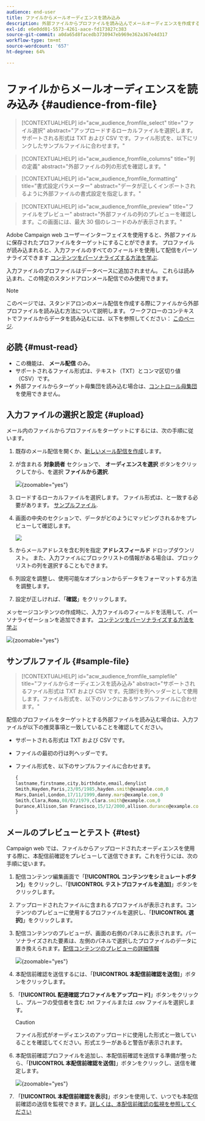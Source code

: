 ```yaml
---
audience: end-user
title: ファイルからメールオーディエンスを読み込み
description: 外部ファイルからプロファイルを読み込んでメールオーディエンスを作成する方法を学ぶ
exl-id: e6e0dd01-5573-4261-aace-fd173827c383
source-git-commit: a0da65d8facedb3730947eb969e362a367e4d317
workflow-type: tm+mt
source-wordcount: '657'
ht-degree: 64%

---
```


# ファイルからメールオーディエンスを読み込み {#audience-from-file}

>[!CONTEXTUALHELP]
>id="acw_audience_fromfile_select"
>title="ファイル選択"
>abstract="アップロードするローカルファイルを選択します。サポートされる形式は TXT および CSV です。ファイル形式を、以下にリンクしたサンプルファイルに合わせます。"

>[!CONTEXTUALHELP]
>id="acw_audience_fromfile_columns"
>title="列の定義"
>abstract="外部ファイルの列の形式を確認します。"

>[!CONTEXTUALHELP]
>id="acw_audience_fromfile_formatting"
>title="書式設定パラメーター"
>abstract="データが正しくインポートされるように外部ファイルの書式設定を指定します。"

>[!CONTEXTUALHELP]
>id="acw_audience_fromfile_preview"
>title="ファイルをプレビュー"
>abstract="外部ファイルの列のプレビューを確認します。この画面には、最大 30 個のレコードのみが表示されます。"

Adobe Campaign web ユーザーインターフェイスを使用すると、外部ファイルに保存されたプロファイルをターゲットにすることができます。 プロファイルが読み込まれると、入力ファイルのすべてのフィールドを使用して配信をパーソナライズできます [コンテンツをパーソナライズする方法を学ぶ](../personalization/personalize.md).

入力ファイルのプロファイルはデータベースに追加されません。 これらは読み込まれ、この特定のスタンドアロンメール配信でのみ使用できます。

>[!NOTE]
>
>このページでは、スタンドアロンのメール配信を作成する際にファイルから外部プロファイルを読み込む方法について説明します。 ワークフローのコンテキストでファイルからデータを読み込むには、以下を参照してください： [このページ](../workflows/activities/load-file.md).

## 必読 {#must-read}

* この機能は、 **メール配信** のみ。
* サポートされるファイル形式は、テキスト（TXT）とコンマ区切り値（CSV）です。
* 外部ファイルからターゲット母集団を読み込む場合は、[コントロール母集団](control-group.md)を使用できません。

## 入力ファイルの選択と設定 {#upload}

メール内のファイルからプロファイルをターゲットにするには、次の手順に従います。

1. 既存のメール配信を開くか、[新しいメール配信を作成](../email/create-email.md)します。
1. が含まれる **対象読者** セクションで、 **オーディエンスを選択** ボタンをクリックしてから、を選択 **ファイルから選択**.

   ![](assets/select-from-file.png){zoomable=&quot;yes&quot;}

1. ロードするローカルファイルを選択します。 ファイル形式は、と一致する必要があります。 [サンプルファイル](#sample-file).
1. 画面の中央のセクションで、データがどのようにマッピングされるかをプレビューして確認します。

   ![](assets/select-from-file-map.png)

1. からメールアドレスを含む列を指定 **アドレスフィールド** ドロップダウンリスト。 また、入力ファイルにブロックリストの情報がある場合は、ブロックリストの列を選択することもできます。
1. 列設定を調整し、使用可能なオプションからデータをフォーマットする方法を調整します。
1. 設定が正しければ、「**確認**」をクリックします。

メッセージコンテンツの作成時に、入力ファイルのフィールドを活用して、パーソナライゼーションを追加できます。 [コンテンツをパーソナライズする方法を学ぶ](../personalization/personalize.md)

![](assets/select-external-perso.png){zoomable=&quot;yes&quot;}

## サンプルファイル {#sample-file}

>[!CONTEXTUALHELP]
>id="acw_audience_fromfile_samplefile"
>title="ファイルからオーディエンスを読み込み"
>abstract="サポートされるファイル形式は TXT および CSV です。先頭行を列ヘッダーとして使用します。ファイル形式を、以下のリンクにあるサンプルファイルに合わせます。"

配信のプロファイルをターゲットとする外部ファイルを読み込む場合は、入力ファイルが以下の推奨事項と一致していることを確認してください。

* サポートされる形式は TXT および CSV です。
* ファイルの最初の行は列ヘッダーです。
* ファイル形式を、以下のサンプルファイルに合わせます。

  ```javascript
  {
  lastname,firstname,city,birthdate,email,denylist
  Smith,Hayden,Paris,23/05/1985,hayden.smith@example.com,0
  Mars,Daniel,London,17/11/1999,danny.mars@example.com,0
  Smith,Clara,Roma,08/02/1979,clara.smith@example.com,0
  Durance,Allison,San Francisco,15/12/2000,allison.durance@example.com,1
  }
  ```

## メールのプレビューとテスト {#test}

Campaign web では、ファイルからアップロードされたオーディエンスを使用する際に、本配信前確認をプレビューして送信できます。これを行うには、次の手順に従います。

1. 配信コンテンツ編集画面で「**[!UICONTROL コンテンツをシミュレートボタン]**」をクリックし、「**[!UICONTROL テストプロファイルを追加]**」ボタンをクリックします。

1. アップロードされたファイルに含まれるプロファイルが表示されます。コンテンツのプレビューに使用するプロファイルを選択し、「**[!UICONTROL 選択]**」をクリックします。

1. 配信コンテンツのプレビューが、画面の右側のパネルに表示されます。パーソナライズされた要素は、左側のパネルで選択したプロファイルのデータに置き換えられます。[配信コンテンツのプレビューの詳細情報](../preview-test/preview-content.md)

   ![](assets/file-upload-preview.png){zoomable=&quot;yes&quot;}

1. 本配信前確認を送信するには、「**[!UICONTROL 本配信前確認を送信]**」ボタンをクリックします。

1. 「**[!UICONTROL 配達確認プロファイルをアップロード]**」ボタンをクリックし、プルーフの受信者を含む .txt ファイルまたは .csv ファイルを選択します。 

   >[!CAUTION]
   >
   >ファイル形式がオーディエンスのアップロードに使用した形式と一致していることを確認してください。形式エラーがあると警告が表示されます。

1. 本配信前確認プロファイルを追加し、本配信前確認を送信する準備が整ったら、「**[!UICONTROL 本配信前確認を送信]**」ボタンをクリックし、送信を確定します。

   ![](assets/file-upload-test.png){zoomable=&quot;yes&quot;}

1. 「**[!UICONTROL 本配信前確認を表示]**」ボタンを使用して、いつでも本配信前確認の送信を監視できます。[詳しくは、本配信前確認の監視を参照してください](../preview-test/test-deliveries.md#access-test-deliveries)
